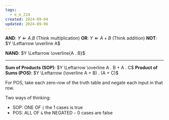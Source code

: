 ```yaml
---
tags:
  - e_e_214
created: 2024-09-04
updated: 2024-09-06
---
```


**AND**: $Y \Leftarrow A . B$ (Think multiplication)
**OR**: $Y \Leftarrow A + B$ (Think addition)
**NOT**: $Y \Leftarrow \overline A$

**NAND**: $Y \Leftarrow \overline{A . B}$

---

**Sum of Products (SOP)**: $Y \Leftarrow \overline A . B + A . C$
**Product of Sums (POS)**: $Y \Leftarrow (\overline A + B) . (A + C)$

For POS, take each zero-row of the truth table and negate each input in that row.

Two ways of thinking:
- SOP: ONE OF `|` the 1 cases is true
- POS: ALL OF `&` the NEGATED `~` 0 cases are false